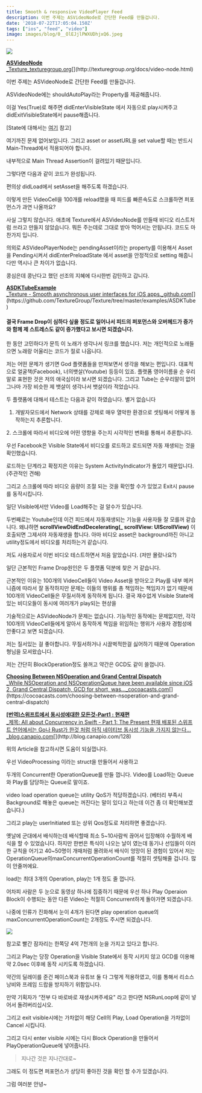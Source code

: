 ```yaml
---
title: Smooth & responsive VideoPlayer Feed
description: 이번 주제는 ASVideoNode로 간단한 Feed를 만들겁니다.
date: '2018-07-22T17:05:04.150Z'
tags: ["ios", "feed", "video"]
image: images/blog/0__OlEJjlPWXUDhjxQ6.jpeg
---
```


![](/images/blog/0__OlEJjlPWXUDhjxQ6.jpeg)

[**ASVideoNode**  
_Texture_texturegroup.org](http://texturegroup.org/docs/video-node.html "http://texturegroup.org/docs/video-node.html")[](http://texturegroup.org/docs/video-node.html)

이번 주제는 ASVideoNode로 간단한 Feed를 만들겁니다.

ASVideoNode에는 shouldAutoPlay라는 Property를 제공해줍니다.

이걸 Yes(True)로 해주면 didEnterVisibleState 에서 자동으로 play시켜주고 didExitVisibleState에서 pause해줍니다.

\[State에 대해서는 [여기](http://texturegroup.org/docs/intelligent-preloading.html) 참고\]

여기까진 문제 없어보입니다. 그리고 asset or assetURL을 set value할 때는 반드시 Main-Thread에서 적용되어야 합니다.

내부적으로 Main Thread Assertion이 걸려있기 때문입니다.

그렇다면 다음과 같이 코드가 완성됩니다.

편의상 didLoad에서 setAsset을 해주도록 하겠습니다.

이렇게 만든 VideoCell을 100개를 reload했을 때 피드를 빠른속도로 스크롤하면 퍼포먼스가 과연 나올까요?

사실 그렇지 않습니다. 애초에 Texture에서 ASVideoNode를 만들때 비디오 리스트처럼 쓰라고 만들지 않았습니다. 뭐든 주는데로 그대로 받아 먹어서는 안됩니다. 코드도 마찬가지 입니다.

의외로 ASVideoPlayerNode는 pendingAsset이라는 property를 이용해서 Asset을 Pending시켜서 didEnterPreloadState 에서 asset을 안정적으로 setting 해줍니다만 역시나 큰 차이가 없습니다.

콩심은데 콩난다고 했던 선조의 지혜에 다시한번 감탄하고 갑니다.

[**ASDKTubeExample**  
_Texture - Smooth asynchronous user interfaces for iOS apps._github.com](https://github.com/TextureGroup/Texture/tree/master/examples/ASDKTube "https://github.com/TextureGroup/Texture/tree/master/examples/ASDKTube")[](https://github.com/TextureGroup/Texture/tree/master/examples/ASDKTube)

#### 결국 Frame Drop이 심하다 싶을 정도로 일어나서 피드의 퍼포먼스와 오버헤드가 증가와 함께 제 스트레스도 같이 증가했다고 보시면 되겠습니다.

한 동안 고민하다가 문득 이 노래가 생각나서 링크를 했습니다. 저는 개인적으로 노래들으면 노래랑 어울리는 코드가 절로 나옵니다.

저는 어떤 문제가 생기면 God 플랫폼들을 만져보면서 생각을 해보는 편입니다. 대표적으로 얼굴책(Facebook), 너의뱃살(Youtube) 등등이 있죠. 플랫폼 영어이름을 순 우리말로 표현한 것은 저의 애국심이라 보시면 되겠습니다. 그리고 Tube는 순우리말이 없어 그나마 가장 비슷한 제 뱃살이 생각나서 뱃살이라 적었습니다.

두 플랫폼에 대해서 테스트는 다음과 같이 하였습니다. 별거 없습니다

1.  개발자모드에서 Network 상태를 강제로 매우 열악한 환경으로 셋팅해서 어떻게 동작하는지 추론합니다.

2\. 스크롤에 따라서 비디오에 어떤 영향을 주는지 시각적인 변화를 통해서 추론합니다.

우선 Facebook은 Visible State에서 비디오를 로드하고 로드되면 자동 재생되는 것을 확인했습니다.

로드하는 단계라고 확정지은 이유는 System ActivityIndicator가 돌았기 때문입니다. (주관적인 견해)

그리고 스크롤에 따라 비디오 음량이 조절 되는 것을 확인할 수가 있었고 Exit시 pause를 동작시킵니다.

일단 Visible에서만 Video를 Load해주는 걸 알수가 있습니다.

두번째로는 Youtube인데 이건 피드에서 자동재생되는 기능을 사용자들 잘 모를꺼 같습니다. 왜냐하면 **scrollViewDidEndDecelerating(\_ scrollView: UIScrollView)** 이 호출되면 그제서야 자동재생을 합니다. 아마 비디오 asset은 background까진 아니고 utility정도에서 비디오를 처리하는거 같습니다.

저도 사용자로서 이번 비디오 테스트하면서 처음 알았습니다. (저만 몰랐나요?)

일단 근본적인 Frame Drop원인은 두 플랫폼 덕분에 찾은 거 같습니다.

근본적인 이유는 100개의 VideoCell들이 Video Asset을 받아오고 Play를 내부 메커니즘에 따라서 잘 동작하지만 문제는 이들의 행위를 총 책임하는 책임자가 없기 때문에 100개의 VideoCell들은 무질서하게 동작하게 됩니다. 결국 재수없게 Visible State에 있는 비디오들이 동시에 여러개가 play되는 현상을

기술적으로는 ASVideoNode가 문제는 없습니다. 기능적인 동작에는 문제없지만, 각각 100개의 VideoCell들에게 알아서 동작하게 책임을 위임하는 행위가 사용자 경험성에 안좋다고 보면 되겠습니다.

저는 질서있는 걸 좋아합니다. 무질서하거나 시끌벅적한걸 싫어하기 때문에 Operation형님을 모셔왔습니다.

저는 간단히 BlockOperation정도 쓸꺼고 약간은 GCD도 같이 쓸껍니다.

[**Choosing Between NSOperation and Grand Central Dispatch**  
_While NSOperation and NSOperationQueue have been available since iOS 2, Grand Central Dispatch, GCD for short, was…_cocoacasts.com](https://cocoacasts.com/choosing-between-nsoperation-and-grand-central-dispatch "https://cocoacasts.com/choosing-between-nsoperation-and-grand-central-dispatch")[](https://cocoacasts.com/choosing-between-nsoperation-and-grand-central-dispatch)

[**\[번역\]스위프트에서 동시성에대한 모든것-Part1 : 현재편**  
_제목: All about Concurrency in Swift - Part 1: The Present 현재 배포된 스위프트 언어에서는 Go나 Rust가 한것 처럼 아직 네이티브 동시성 기능을 가지지 않는다…_blog.canapio.com](http://blog.canapio.com/128 "http://blog.canapio.com/128")[](http://blog.canapio.com/128)

위의 Article을 참고하시면 도움이 되실껍니다.

우선 VideoProcessing 이라는 struct을 만들어서 사용하고

두개의 Concurrent한 OperationQueue를 만들 껍니다. Video를 Load하는 Queue와 Play를 담당하는 Queue로 말이죠.

video load operation queue는 utility QoS가 적당하겠습니다. (베터리 부족시 Background로 해놓은 queue는 꺼진다는 말이 있다고 하는데 이건 좀 더 확인해보겠습니다.)

그리고 play는 userInitiated 또는 상위 Qos정도로 처리하면 좋겠습니다.

옛날에 군대에서 배식하는데 배식할때 최소 5~10사람씩 끊어서 입장해야 수월하게 배식을 할 수 있었습니다. 하지만 한번은 특식이 나오는 날이 였는데 동기나 선임들이 이러한 규칙을 어기고 40~50명이 개때처럼 몰려와서 배식이 엉망이 된 경험이 있어서 저는 OperationQueue의maxConcurrentOperationCount를 적절히 셋팅해줄 겁니다. 많이 안줄꺼에요.

load는 최대 3개의 Operation, play는 1개 정도 줄 껍니다.

어차피 사람은 두 눈으로 동영상 하나에 집중하기 때문에 우선 하나 Play Operaion Block이 수행되는 동안 다른 Video는 적절히 Concurrent하게 돌아가면 되겠습니다.

나중에 인류가 진화해서 눈이 4개가 된다면 play operation queue의 maxConcurrentOperationCount는 2개정도 주시면 되겠습니다.

![](/images/blog/0__sXVmRmLd0aa__dpd4.jpg)

참고로 빨간 잠자리는 한쪽당 4억 7천개의 눈을 가지고 있다고 합니다.

그리고 Play는 당장 Operation을 Visible State에서 동작 시키지 않고 GCD를 이용해 약 2.0sec 이후에 동작 시키도록 하겠습니다.

약간의 딜레이를 준건 페이스북과 유튜브 둘 다 그렇게 적용하였고, 이를 통해서 리소스낭비와 프레임 드랍을 방지하기 위함입니다.

만약 기획자가 “전부 다 바로바로 재생시켜주세요" 라고 한다면 NSRunLoop에 같이 넣어서 돌려버리십시오.

그리고 exit visible시에는 가차없이 해당 Cell의 Play, Load Operation을 가차없이 Cancel 시킵니다.

그리고 다시 enter visible 시에는 다시 Block Operation을 만들어서 PlayOperationQueue에 넣어줍니다.

> 지나간 것은 지나간대로~

그래도 이 정도면 퍼포먼스가 상당히 좋아진 것을 확인 할 수가 있겠습니다.

그럼 여러분 안녕~